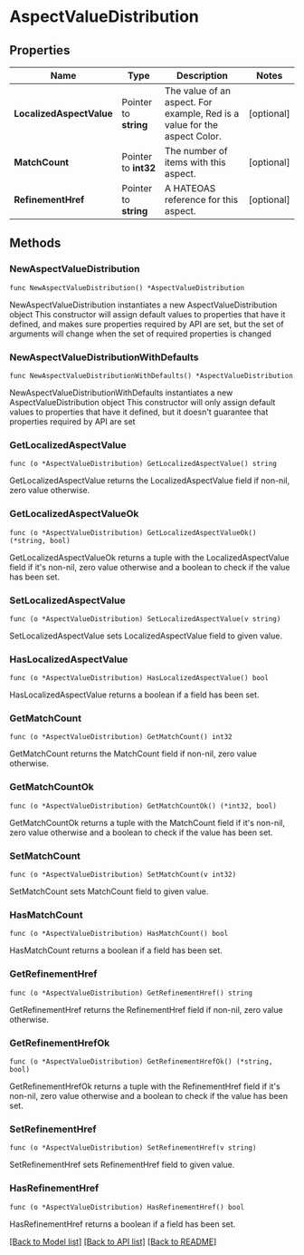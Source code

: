 # AspectValueDistribution

## Properties

Name | Type | Description | Notes
------------ | ------------- | ------------- | -------------
**LocalizedAspectValue** | Pointer to **string** | The value of an aspect. For example, Red is a value for the aspect Color. | [optional] 
**MatchCount** | Pointer to **int32** | The number of items with this aspect. | [optional] 
**RefinementHref** | Pointer to **string** | A HATEOAS reference for this aspect. | [optional] 

## Methods

### NewAspectValueDistribution

`func NewAspectValueDistribution() *AspectValueDistribution`

NewAspectValueDistribution instantiates a new AspectValueDistribution object
This constructor will assign default values to properties that have it defined,
and makes sure properties required by API are set, but the set of arguments
will change when the set of required properties is changed

### NewAspectValueDistributionWithDefaults

`func NewAspectValueDistributionWithDefaults() *AspectValueDistribution`

NewAspectValueDistributionWithDefaults instantiates a new AspectValueDistribution object
This constructor will only assign default values to properties that have it defined,
but it doesn't guarantee that properties required by API are set

### GetLocalizedAspectValue

`func (o *AspectValueDistribution) GetLocalizedAspectValue() string`

GetLocalizedAspectValue returns the LocalizedAspectValue field if non-nil, zero value otherwise.

### GetLocalizedAspectValueOk

`func (o *AspectValueDistribution) GetLocalizedAspectValueOk() (*string, bool)`

GetLocalizedAspectValueOk returns a tuple with the LocalizedAspectValue field if it's non-nil, zero value otherwise
and a boolean to check if the value has been set.

### SetLocalizedAspectValue

`func (o *AspectValueDistribution) SetLocalizedAspectValue(v string)`

SetLocalizedAspectValue sets LocalizedAspectValue field to given value.

### HasLocalizedAspectValue

`func (o *AspectValueDistribution) HasLocalizedAspectValue() bool`

HasLocalizedAspectValue returns a boolean if a field has been set.

### GetMatchCount

`func (o *AspectValueDistribution) GetMatchCount() int32`

GetMatchCount returns the MatchCount field if non-nil, zero value otherwise.

### GetMatchCountOk

`func (o *AspectValueDistribution) GetMatchCountOk() (*int32, bool)`

GetMatchCountOk returns a tuple with the MatchCount field if it's non-nil, zero value otherwise
and a boolean to check if the value has been set.

### SetMatchCount

`func (o *AspectValueDistribution) SetMatchCount(v int32)`

SetMatchCount sets MatchCount field to given value.

### HasMatchCount

`func (o *AspectValueDistribution) HasMatchCount() bool`

HasMatchCount returns a boolean if a field has been set.

### GetRefinementHref

`func (o *AspectValueDistribution) GetRefinementHref() string`

GetRefinementHref returns the RefinementHref field if non-nil, zero value otherwise.

### GetRefinementHrefOk

`func (o *AspectValueDistribution) GetRefinementHrefOk() (*string, bool)`

GetRefinementHrefOk returns a tuple with the RefinementHref field if it's non-nil, zero value otherwise
and a boolean to check if the value has been set.

### SetRefinementHref

`func (o *AspectValueDistribution) SetRefinementHref(v string)`

SetRefinementHref sets RefinementHref field to given value.

### HasRefinementHref

`func (o *AspectValueDistribution) HasRefinementHref() bool`

HasRefinementHref returns a boolean if a field has been set.


[[Back to Model list]](../README.md#documentation-for-models) [[Back to API list]](../README.md#documentation-for-api-endpoints) [[Back to README]](../README.md)


